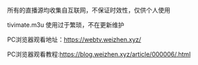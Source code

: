 所有的直播源均收集自互联网，不保证时效性，仅供个人使用

tivimate.m3u
使用过于繁琐，不在更新维护


PC浏览器观看地址：https://webtv.weizhen.xyz/

PC浏览器观看教程:https://blog.weizhen.xyz/article/000006/.html
